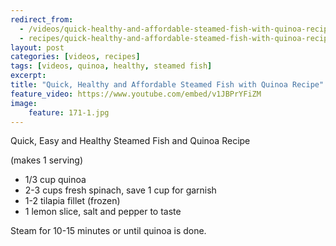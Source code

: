 ```yaml
---
redirect_from: 
  - /videos/quick-healthy-and-affordable-steamed-fish-with-quinoa-recipe.html
  - recipes/quick-healthy-and-affordable-steamed-fish-with-quinoa-recipe.html
layout: post
categories: [videos, recipes]
tags: [videos, quinoa, healthy, steamed fish]
excerpt: 
title: "Quick, Healthy and Affordable Steamed Fish with Quinoa Recipe"
feature_video: https://www.youtube.com/embed/v1JBPrYFiZM
image:
    feature: 171-1.jpg
---
```


Quick, Easy and Healthy Steamed Fish and Quinoa Recipe

(makes 1 serving) 

- 1/3 cup quinoa
- 2-3 cups fresh spinach, save 1 cup for garnish
- 1-2  tilapia fillet (frozen)
- 1 lemon slice, salt and pepper to taste

Steam for 10-15 minutes or until quinoa is done.
